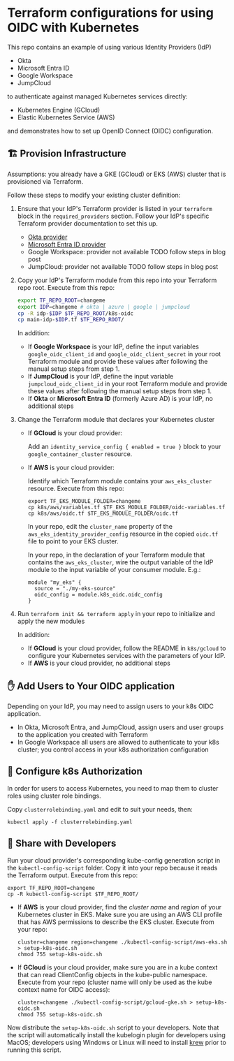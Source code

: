 # Terraform configurations for using OIDC with Kubernetes

This repo contains an example of using various Identity Providers (IdP)

- Okta
- Microsoft Entra ID
- Google Workspace
- JumpCloud

to authenticate against managed Kubernetes services directly:

- Kubernetes Engine (GCloud)
- Elastic Kubernetes Service (AWS)

and demonstrates how to set up OpenID Connect (OIDC) configuration.

## 🏗️ Provision Infrastructure

Assumptions: you already have a GKE (GCloud) or EKS (AWS) cluster that is provisioned via Terraform.

Follow these steps to modify your existing cluster definition:

1. Ensure that your IdP's Terraform provider is listed in your `terraform` block in the `required_providers` section. Follow your IdP's specific Terraform provider documentation to set this up.

   - [Okta provider](https://registry.terraform.io/providers/okta/okta/latest/docs)
   - [Microsoft Entra ID provider](https://registry.terraform.io/providers/hashicorp/azuread/latest/docs)
   - Google Workspace: provider not available TODO follow steps in blog post
   - JumpCloud: provider not available TODO follow steps in blog post

2. Copy your IdP's Terraform module from this repo into your Terraform repo root. Execute from this repo:

   ```sh
   export TF_REPO_ROOT=changeme
   export IDP=changeme # okta | azure | google | jumpcloud
   cp -R idp-$IDP $TF_REPO_ROOT/k8s-oidc
   cp main-idp-$IDP.tf $TF_REPO_ROOT/
   ```

   In addition:
   
   - If **Google Workspace** is your IdP, define the input variables `google_oidc_client_id` and `google_oidc_client_secret` in your root Terraform module and provide these values after following the manual setup steps from step 1.
   - If **JumpCloud** is your IdP, define the input variable `jumpcloud_oidc_client_id` in your root Terraform module and provide these values after following the manual setup steps from step 1. 
   - If **Okta** or **Microsoft Entra ID** (formerly Azure AD) is your IdP, no additional steps

3. Change the Terraform module that declares your Kubernetes cluster

   - If **GCloud** is your cloud provider:

     Add an `identity_service_config { enabled = true }` block to your `google_container_cluster` resource.

   - If **AWS** is your cloud provider:

     Identify which Terraform module contains your `aws_eks_cluster` resource. Execute from this repo:

     ```
     export TF_EKS_MODULE_FOLDER=changeme
     cp k8s/aws/variables.tf $TF_EKS_MODULE_FOLDER/oidc-variables.tf
     cp k8s/aws/oidc.tf $TF_EKS_MODULE_FOLDER/oidc.tf
     ```

     In your repo, edit the `cluster_name` property of the `aws_eks_identity_provider_config` resource in the copied `oidc.tf` file to point to your EKS cluster.

     In your repo, in the declaration of your Terraform module that contains the `aws_eks_cluster`, wire the output variable of the IdP module to the input variable of your consumer module. E.g.:

     ```
     module "my_eks" {
       source = "./my-eks-source"
       oidc_config = module.k8s_oidc.oidc_config
     }
     ```

4. Run `terraform init && terraform apply` in your repo to initialize and apply the new modules

   In addition:

   - If **GCloud** is your cloud provider, follow the README in `k8s/gcloud` to configure your Kubernetes services with the parameters of your IdP.
   - If **AWS** is your cloud provider, no additional steps

## ✋ Add Users to Your OIDC application

Depending on your IdP, you may need to assign users to your k8s OIDC application.

- In Okta, Microsoft Entra, and JumpCloud, assign users and user groups to the application you created with Terraform
- In Google Workspace all users are allowed to authenticate to your k8s cluster; you control access in your k8s authorization configuration

## 🛂 Configure k8s Authorization

In order for users to access Kubernetes, you need to map them to cluster roles using cluster role bindings.

Copy `clusterrolebinding.yaml` and edit to suit your needs, then:

```
kubectl apply -f clusterrolebinding.yaml
```

## 💝 Share with Developers

Run your cloud provider's corresponding kube-config generation script in the `kubectl-config-script` folder. Copy it into your repo because it reads the Terraform output. Execute from this repo:

```
export TF_REPO_ROOT=changeme
cp -R kubectl-config-script $TF_REPO_ROOT/
```

- If **AWS** is your cloud provider, find the _cluster name_ and _region_ of your Kubernetes cluster in EKS. Make sure you are using an AWS CLI profile that has AWS permissions to describe the EKS cluster. Execute from your repo:

  ```
  cluster=changeme region=changeme ./kubectl-config-script/aws-eks.sh > setup-k8s-oidc.sh
  chmod 755 setup-k8s-oidc.sh
  ```

- If **GCloud** is your cloud provider, make sure you are in a kube context that can read ClientConfig objects in the kube-public namespace. Execute from your repo (cluster name will only be used as the kube context name for OIDC access):

  ```
  cluster=changeme ./kubectl-config-script/gcloud-gke.sh > setup-k8s-oidc.sh
  chmod 755 setup-k8s-oidc.sh
  ```

Now distribute the `setup-k8s-oidc.sh` script to your developers. Note that the script will automatically install the kubelogin plugin for developers using MacOS; developers using
Windows or Linux will need to install [krew](https://github.com/kubernetes-sigs/krew) prior to running this script.
